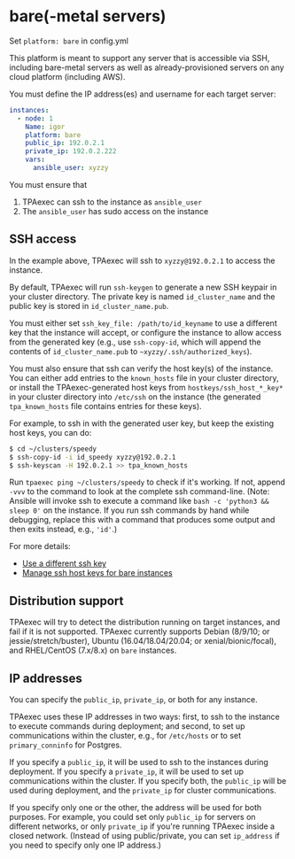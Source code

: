 # bare(-metal servers)

Set `platform: bare` in config.yml

This platform is meant to support any server that is accessible via SSH,
including bare-metal servers as well as already-provisioned servers on
any cloud platform (including AWS).

You must define the IP address(es) and username for each target server:

```yaml
instances:
  - node: 1
    Name: igor
    platform: bare
    public_ip: 192.0.2.1
    private_ip: 192.0.2.222
    vars:
      ansible_user: xyzzy
```

You must ensure that

1. TPAexec can ssh to the instance as `ansible_user`
2. The `ansible_user` has sudo access on the instance

## SSH access

In the example above, TPAexec will ssh to `xyzzy@192.0.2.1` to access
the instance.

By default, TPAexec will run `ssh-keygen` to generate a new SSH keypair
in your cluster directory. The private key is named `id_cluster_name`
and the public key is stored in `id_cluster_name.pub`.

You must either set `ssh_key_file: /path/to/id_keyname` to use a
different key that the instance will accept, or configure the instance
to allow access from the generated key (e.g., use `ssh-copy-id`, which
will append the contents of `id_cluster_name.pub` to
`~xyzzy/.ssh/authorized_keys`).

You must also ensure that ssh can verify the host key(s) of the
instance. You can either add entries to the `known_hosts` file in your
cluster directory, or install the TPAexec-generated host keys from
`hostkeys/ssh_host_*_key*` in your cluster directory into `/etc/ssh` on
the instance (the generated `tpa_known_hosts` file contains entries for
these keys).

For example, to ssh in with the generated user key, but keep the
existing host keys, you can do:

```bash
$ cd ~/clusters/speedy
$ ssh-copy-id -i id_speedy xyzzy@192.0.2.1
$ ssh-keyscan -H 192.0.2.1 >> tpa_known_hosts
```

Run `tpaexec ping ~/clusters/speedy` to check if it's working. If not,
append `-vvv` to the command to look at the complete ssh command-line.
(Note: Ansible will invoke ssh to execute a command like
`bash -c 'python3 && sleep 0'` on the instance. If you run ssh commands
by hand while debugging, replace this with a command that produces some
output and then exits instead, e.g., `'id'`.)

For more details:

* [Use a different ssh key](ssh_key_file.md)
* [Manage ssh host keys for bare instances](manage_ssh_hostkeys.md)

## Distribution support

TPAexec will try to detect the distribution running on target instances,
and fail if it is not supported. TPAexec currently supports Debian
(8/9/10; or jessie/stretch/buster), Ubuntu (16.04/18.04/20.04; or
xenial/bionic/focal), and RHEL/CentOS (7.x/8.x) on `bare` instances.

## IP addresses

You can specify the `public_ip`, `private_ip`, or both for any instance.

TPAexec uses these IP addresses in two ways: first, to ssh to the
instance to execute commands during deployment; and second, to set up
communications within the cluster, e.g., for `/etc/hosts` or to set
`primary_conninfo` for Postgres.

If you specify a `public_ip`, it will be used to ssh to the instances
during deployment. If you specify a `private_ip`, it will be used to set
up communications within the cluster. If you specify both, the
`public_ip` will be used during deployment, and the `private_ip` for
cluster communications.

If you specify only one or the other, the address will be used for both
purposes. For example, you could set only `public_ip` for servers on
different networks, or only `private_ip` if you're running TPAexec
inside a closed network. (Instead of using public/private, you can set
`ip_address` if you need to specify only one IP address.)
